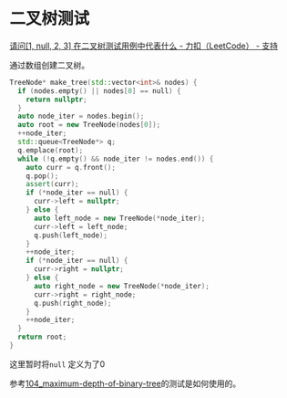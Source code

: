 # 二叉树测试

[请问[1, null, 2, 3] 在二叉树测试用例中代表什么 - 力扣（LeetCode） - 支持](https://support.leetcode.cn/hc/kb/article/1549360/)

通过数组创建二叉树。

```c++
TreeNode* make_tree(std::vector<int>& nodes) {
  if (nodes.empty() || nodes[0] == null) {
    return nullptr;
  }
  auto node_iter = nodes.begin();
  auto root = new TreeNode(nodes[0]);
  ++node_iter;
  std::queue<TreeNode*> q;
  q.emplace(root);
  while (!q.empty() && node_iter != nodes.end()) {
    auto curr = q.front();
    q.pop();
    assert(curr);
    if (*node_iter == null) {
      curr->left = nullptr;
    } else {
      auto left_node = new TreeNode(*node_iter);
      curr->left = left_node;
      q.push(left_node);
    }
    ++node_iter;
    if (*node_iter == null) {
      curr->right = nullptr;
    } else {
      auto right_node = new TreeNode(*node_iter);
      curr->right = right_node;
      q.push(right_node);
    }
    ++node_iter;
  }
  return root;
}
```

这里暂时将`null` 定义为了0

参考[104_maximum-depth-of-binary-tree](./104_maximum-depth-of-binary-tree.cpp)的测试是如何使用的。

